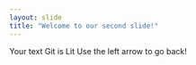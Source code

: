 ```yaml
---
layout: slide
title: "Welcome to our second slide!"
---
```

Your text Git is Lit
Use the left arrow to go back!

